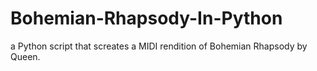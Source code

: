 # Bohemian-Rhapsody-In-Python
 a Python script that screates a MIDI rendition of Bohemian Rhapsody by Queen.
